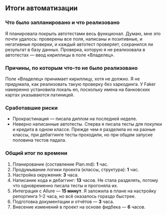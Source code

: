 ## Итоги автоматизации

### Что было запланировано и что реализовано
Я планировала покрыть автотестами весь функционал. Думаю, мне это почти удалось: проверены все поля, написаны и позитивные, и негативные проверки, и каждый автотест проверяет, сохранился ли результат в базу данных.
Проверка, которую я не реализовала в автотестах — ввод кириллицы в поле «Владелец».

### Причины, по которым что-то не было реализовано
Поле «Владелец» принимает кириллицу, хотя не должно. Я не придумала, как реализовать такую проверку без харкодинга. У Faker намеренно установила локаль en, поскольку имена на банковских картах указываются латиницей.

### Сработавшие риски
- Прокрастинация — писала диплом на последней неделе.
- Неверно написанные автотесты. Сперва я писала тесты для покупки и кредита в одном классе. Прежде чем я разделила их на разные классы, при дебаггинге тесты проходили, но при общем запуске половина тестов падала.

### Общий итог по времени
1. Планирование (составление Plan.md): **1** час.
2. Продумывание логики проекта (классы, структура): **1** час.
3. Настройка окружения: **3** часа.
4. Написание кода и дебаггинг: **13** часов. Не стала разделять, потому что одновременно писала тесты и прогоняла их.
5. Интеграция с Allure — **15 минут**. Я заложила в плане на настройку репортинга 1–2 часа, но всё оказалось гораздо быстрее.
6. Подготовка документации и отчётов — **3** часа.
7. Внесение изменений в проект на основе фидбека — **6** часов.